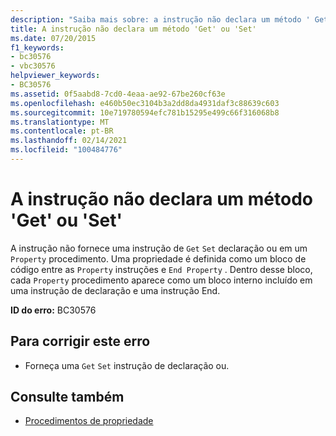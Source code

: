 ```yaml
---
description: "Saiba mais sobre: a instrução não declara um método ' Get ' ou ' Set '"
title: A instrução não declara um método 'Get' ou 'Set'
ms.date: 07/20/2015
f1_keywords:
- bc30576
- vbc30576
helpviewer_keywords:
- BC30576
ms.assetid: 0f5aabd8-7cd0-4eaa-ae92-67be260cf63e
ms.openlocfilehash: e460b50ec3104b3a2dd8da4931daf3c88639c603
ms.sourcegitcommit: 10e719780594efc781b15295e499c66f316068b8
ms.translationtype: MT
ms.contentlocale: pt-BR
ms.lasthandoff: 02/14/2021
ms.locfileid: "100484776"
---
```

# <a name="statement-does-not-declare-a-get-or-set-method"></a>A instrução não declara um método 'Get' ou 'Set'

A instrução não fornece uma instrução de `Get` `Set` declaração ou em um `Property` procedimento. Uma propriedade é definida como um bloco de código entre as `Property` instruções e `End Property` . Dentro desse bloco, cada `Property` procedimento aparece como um bloco interno incluído em uma instrução de declaração e uma instrução End.  
  
 **ID do erro:** BC30576  
  
## <a name="to-correct-this-error"></a>Para corrigir este erro  
  
- Forneça uma `Get` `Set` instrução de declaração ou.  
  
## <a name="see-also"></a>Consulte também

- [Procedimentos de propriedade](../programming-guide/language-features/procedures/property-procedures.md)
